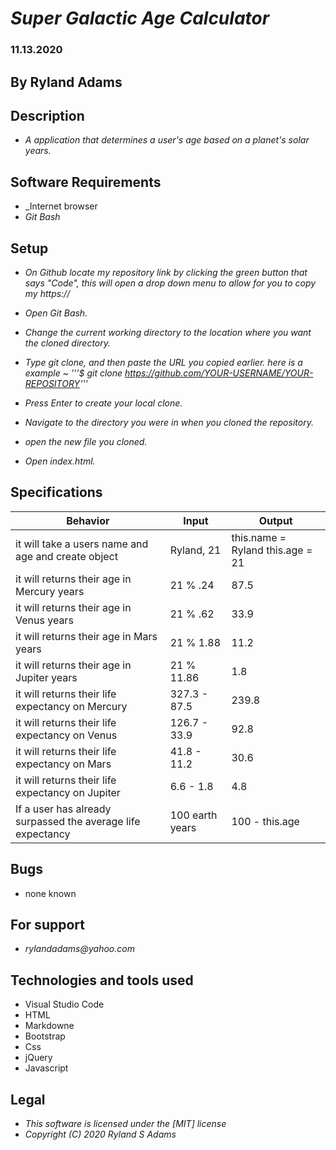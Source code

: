
# _Super Galactic Age Calculator_
### 11.13.2020
## By Ryland Adams 
## Description 
* _A application that determines a user's age based on a planet's solar years._

## Software Requirements
* _Internet browser
* _Git Bash_

## Setup 
* _On Github locate my repository link by clicking the green button that says "Code", this will open a drop down menu to allow for you to copy my https://_

* _Open Git Bash._ 

* _Change the current working directory to the location where you want the cloned directory._

* _Type git clone, and then paste the URL you copied earlier. here is a example ~ '''$ git clone https://github.com/YOUR-USERNAME/YOUR-REPOSITORY'''_

* _Press Enter to create your local clone._

* _Navigate to the directory you were in when you cloned the repository._

* _open the new file you cloned._

* _Open index.html._

## Specifications

| Behavior | Input | Output |
|-------------------------------------------------|--------|--------|
| it will take a users name and age and create object|Ryland, 21 | this.name = Ryland this.age = 21|
| it will returns their age in Mercury years| 21 % .24 | 87.5 |
| it will returns their age in Venus years| 21 % .62 | 33.9 |
| it will returns their age in Mars years| 21 % 1.88 | 11.2 |
| it will returns their age in Jupiter years| 21 % 11.86 | 1.8 |
| it will returns their life expectancy on Mercury | 327.3 - 87.5 | 239.8 |
| it will returns their life expectancy on Venus | 126.7 - 33.9 | 92.8 |
| it will returns their life expectancy on Mars | 41.8 - 11.2 | 30.6 |
| it will returns their life expectancy on Jupiter| 6.6  - 1.8 | 4.8 |
| If a user has already surpassed the average life expectancy | 100 earth years | 100 - this.age |



## Bugs
* none known

## For support
* _rylandadams@yahoo.com_


## Technologies and tools used

- Visual Studio Code
- HTML
- Markdowne
- Bootstrap
- Css
- jQuery
- Javascript

## Legal 
* _This software is licensed under the [MIT] license_
* _Copyright (C) 2020 Ryland S Adams_